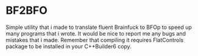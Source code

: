 BF2BFO
======
Simple utility that i made to translate fluent Brainfuck to BFOp
to speed up many programs that i wrote. It would be nice to report
me any bugs and mistakes that i made. Remember that compiling it
requires FlatControls package to be installed in your C++Builder6
copy.
